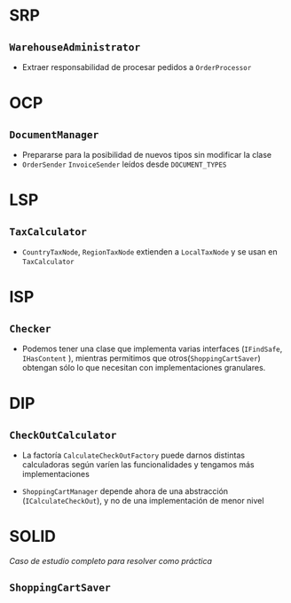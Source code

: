 # SRP

## `WarehouseAdministrator`

- Extraer responsabilidad de procesar pedidos a `OrderProcessor`


# OCP

## `DocumentManager`

- Prepararse para la posibilidad de nuevos tipos sin modificar la clase
- `OrderSender` `InvoiceSender` leídos desde `DOCUMENT_TYPES`

# LSP

## `TaxCalculator`

- `CountryTaxNode`, `RegionTaxNode` extienden a `LocalTaxNode` y se usan en `TaxCalculator`


# ISP

## `Checker`

- Podemos tener una clase que implementa varias interfaces (`IFindSafe`, `IHasContent` ), mientras permitimos que otros(`ShoppingCartSaver`) obtengan sólo lo que necesitan con implementaciones granulares.

# DIP

## `CheckOutCalculator`

- La factoría `CalculateCheckOutFactory` puede darnos distintas calculadoras según varíen las funcionalidades y tengamos más implementaciones

- `ShoppingCartManager` depende ahora de una abstracción (`ICalculateCheckOut`), y no de una implementación de menor nivel


# SOLID

_Caso de estudio completo para resolver como práctica_

## `ShoppingCartSaver`